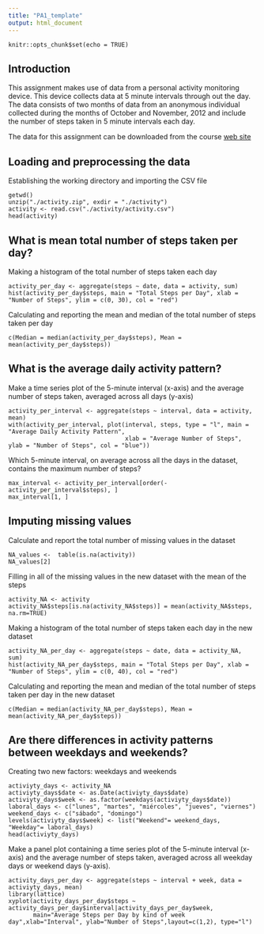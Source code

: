 ```yaml
---
title: "PA1_template"
output: html_document
---
```


```{r setup, include=FALSE}
knitr::opts_chunk$set(echo = TRUE)
```

## Introduction

This assignment makes use of data from a personal activity monitoring device. This device collects data at 5 minute intervals through out the day. The data consists of two months of data from an anonymous individual collected during the months of October and November, 2012 and include the number of steps taken in 5 minute intervals each day.

The data for this assignment can be downloaded from the course [web site](https://d396qusza40orc.cloudfront.net/repdata%2Fdata%2Factivity.zip)

## Loading and preprocessing the data

Establishing the working directory and importing the CSV file 

```{r cars}
getwd()
unzip("./activity.zip", exdir = "./activity")
activity <- read.csv("./activity/activity.csv")
head(activity)
```

## What is mean total number of steps taken per day?

Making a histogram of the total number of steps taken each day

```{r}
activity_per_day <- aggregate(steps ~ date, data = activity, sum)
hist(activity_per_day$steps, main = "Total Steps per Day", xlab = "Number of Steps", ylim = c(0, 30), col = "red")
```

Calculating and reporting the mean and median of the total number of steps taken per day

```{r}
c(Median = median(activity_per_day$steps), Mean = mean(activity_per_day$steps))
```

## What is the average daily activity pattern?

Make a time series plot of the 5-minute interval (x-axis) and the average number of steps taken, averaged across all days (y-axis)

```{r}
activity_per_interval <- aggregate(steps ~ interval, data = activity, mean)
with(activity_per_interval, plot(interval, steps, type = "l", main = "Average Daily Activity Pattern", 
                                 xlab = "Average Number of Steps", ylab = "Number of Steps", col = "blue"))
```

Which 5-minute interval, on average across all the days in the dataset, contains the maximum number of steps?

```{r}
max_interval <- activity_per_interval[order(-activity_per_interval$steps), ]
max_interval[1, ]
```

## Imputing missing values

Calculate and report the total number of missing values in the dataset

```{r}
NA_values <-  table(is.na(activity))
NA_values[2]
```

Filling in all of the missing values in the new dataset with the mean of the steps

```{r}
activity_NA <- activity
activity_NA$steps[is.na(activity_NA$steps)] = mean(activity_NA$steps, na.rm=TRUE)
```

Making a histogram of the total number of steps taken each day in the new dataset

```{r}
activity_NA_per_day <- aggregate(steps ~ date, data = activity_NA, sum)
hist(activity_NA_per_day$steps, main = "Total Steps per Day", xlab = "Number of Steps", ylim = c(0, 40), col = "red")
```

Calculating and reporting the mean and median of the total number of steps taken per day in the new dataset

```{r}
c(Median = median(activity_NA_per_day$steps), Mean = mean(activity_NA_per_day$steps))
```

## Are there differences in activity patterns between weekdays and weekends?

Creating two new factors: weekdays and weekends

```{r}
activiyty_days <- activity_NA
activiyty_days$date <- as.Date(activiyty_days$date)
activiyty_days$week <- as.factor(weekdays(activiyty_days$date))
laboral_days <- c("lunes", "martes", "miércoles", "jueves", "viernes")
weekend_days <- c("sábado", "domingo")
levels(activiyty_days$week) <- list("Weekend"= weekend_days, "Weekday"= laboral_days)
head(activiyty_days)
```

Make a panel plot containing a time series plot of the 5-minute interval (x-axis) and the average number of steps taken, averaged across all weekday days or weekend days (y-axis). 

```{r}
activity_days_per_day <- aggregate(steps ~ interval + week, data = activiyty_days, mean)
library(lattice)
xyplot(activity_days_per_day$steps ~ activity_days_per_day$interval|activity_days_per_day$week, 
       main="Average Steps per Day by kind of week day",xlab="Interval", ylab="Number of Steps",layout=c(1,2), type="l")
```